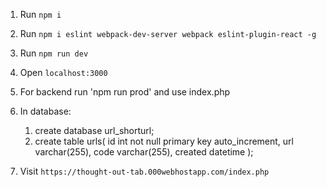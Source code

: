 1. Run `npm i`
2. Run `npm i eslint webpack-dev-server webpack eslint-plugin-react -g`
3. Run `npm run dev`
4. Open `localhost:3000`
5. For backend run 'npm run prod' and use index.php
6. In database:
    1) create database url_shorturl;
    2) create table urls(
        id int not null primary key auto_increment,
        url varchar(255),
        code varchar(255),
        created datetime
       );

7. Visit `https://thought-out-tab.000webhostapp.com/index.php`
